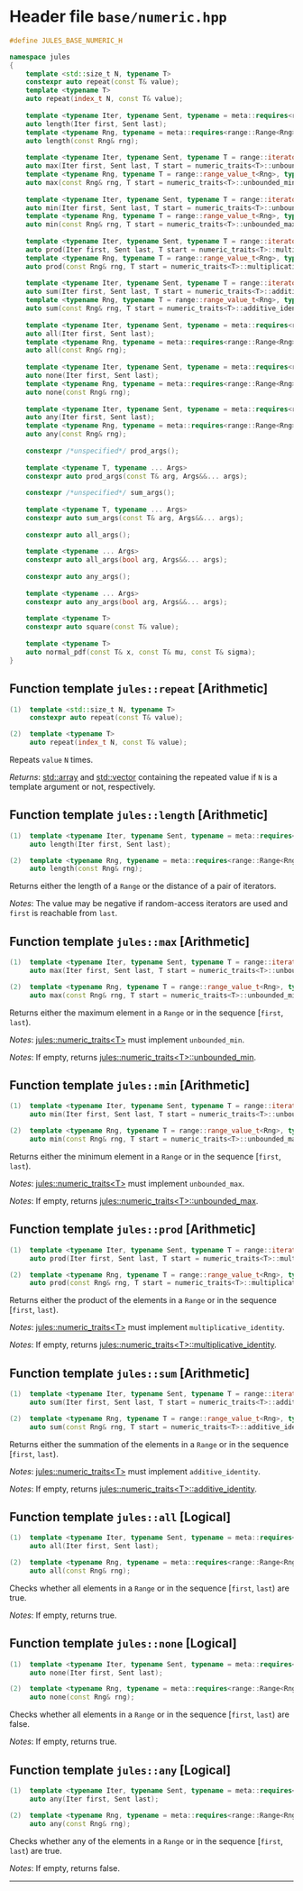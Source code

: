 ---
---

# Header file `base/numeric.hpp`<a id="base/numeric.hpp"></a>

``` cpp
#define JULES_BASE_NUMERIC_H

namespace jules
{
    template <std::size_t N, typename T>
    constexpr auto repeat(const T& value);
    template <typename T>
    auto repeat(index_t N, const T& value);
    
    template <typename Iter, typename Sent, typename = meta::requires<range::Sentinel<Sent, Iter>>>
    auto length(Iter first, Sent last);
    template <typename Rng, typename = meta::requires<range::Range<Rng>>>
    auto length(const Rng& rng);
    
    template <typename Iter, typename Sent, typename T = range::iterator_value_t<Iter>, typename = meta::requires<range::Sentinel<Sent, Iter>>>
    auto max(Iter first, Sent last, T start = numeric_traits<T>::unbounded_min());
    template <typename Rng, typename T = range::range_value_t<Rng>, typename = meta::requires<range::Range<Rng>>>
    auto max(const Rng& rng, T start = numeric_traits<T>::unbounded_min());
    
    template <typename Iter, typename Sent, typename T = range::iterator_value_t<Iter>, typename = meta::requires<range::Sentinel<Sent, Iter>>>
    auto min(Iter first, Sent last, T start = numeric_traits<T>::unbounded_max());
    template <typename Rng, typename T = range::range_value_t<Rng>, typename = meta::requires<range::Range<Rng>>>
    auto min(const Rng& rng, T start = numeric_traits<T>::unbounded_max());
    
    template <typename Iter, typename Sent, typename T = range::iterator_value_t<Iter>, typename = meta::requires<range::Sentinel<Sent, Iter>>>
    auto prod(Iter first, Sent last, T start = numeric_traits<T>::multiplicative_identity());
    template <typename Rng, typename T = range::range_value_t<Rng>, typename = meta::requires<range::Range<Rng>>>
    auto prod(const Rng& rng, T start = numeric_traits<T>::multiplicative_identity());
    
    template <typename Iter, typename Sent, typename T = range::iterator_value_t<Iter>, typename = meta::requires<range::Sentinel<Sent, Iter>>>
    auto sum(Iter first, Sent last, T start = numeric_traits<T>::additive_identity());
    template <typename Rng, typename T = range::range_value_t<Rng>, typename = meta::requires<range::Range<Rng>>>
    auto sum(const Rng& rng, T start = numeric_traits<T>::additive_identity());
    
    template <typename Iter, typename Sent, typename = meta::requires<range::Sentinel<Sent, Iter>>>
    auto all(Iter first, Sent last);
    template <typename Rng, typename = meta::requires<range::Range<Rng>>>
    auto all(const Rng& rng);
    
    template <typename Iter, typename Sent, typename = meta::requires<range::Sentinel<Sent, Iter>>>
    auto none(Iter first, Sent last);
    template <typename Rng, typename = meta::requires<range::Range<Rng>>>
    auto none(const Rng& rng);
    
    template <typename Iter, typename Sent, typename = meta::requires<range::Sentinel<Sent, Iter>>>
    auto any(Iter first, Sent last);
    template <typename Rng, typename = meta::requires<range::Range<Rng>>>
    auto any(const Rng& rng);
    
    constexpr /*unspecified*/ prod_args();
    
    template <typename T, typename ... Args>
    constexpr auto prod_args(const T& arg, Args&&... args);
    
    constexpr /*unspecified*/ sum_args();
    
    template <typename T, typename ... Args>
    constexpr auto sum_args(const T& arg, Args&&... args);
    
    constexpr auto all_args();
    
    template <typename ... Args>
    constexpr auto all_args(bool arg, Args&&... args);
    
    constexpr auto any_args();
    
    template <typename ... Args>
    constexpr auto any_args(bool arg, Args&&... args);
    
    template <typename T>
    constexpr auto square(const T& value);
    
    template <typename T>
    auto normal_pdf(const T& x, const T& mu, const T& sigma);
}
```

## Function template `jules::repeat` \[Arithmetic\]<a id="jules::repeat(constT&)"></a>

``` cpp
(1)  template <std::size_t N, typename T>
     constexpr auto repeat(const T& value);

(2)  template <typename T>
     auto repeat(index_t N, const T& value);
```

Repeats `value` `N` times.

*Returns*: [std::array](http://en.cppreference.com/mwiki/index.php?title=Special%3ASearch&search=std::array) and [std::vector](http://en.cppreference.com/mwiki/index.php?title=Special%3ASearch&search=std::vector) containing the repeated value if `N` is a template argument or not, respectively.

## Function template `jules::length` \[Arithmetic\]<a id="jules::length(Iter,Sent)"></a>

``` cpp
(1)  template <typename Iter, typename Sent, typename = meta::requires<range::Sentinel<Sent, Iter>>>
     auto length(Iter first, Sent last);

(2)  template <typename Rng, typename = meta::requires<range::Range<Rng>>>
     auto length(const Rng& rng);
```

Returns either the length of a `Range` or the distance of a pair of iterators.

*Notes*: The value may be negative if random-access iterators are used and `first` is reachable from `last`.

## Function template `jules::max` \[Arithmetic\]<a id="jules::max(Iter,Sent,T)"></a>

``` cpp
(1)  template <typename Iter, typename Sent, typename T = range::iterator_value_t<Iter>, typename = meta::requires<range::Sentinel<Sent, Iter>>>
     auto max(Iter first, Sent last, T start = numeric_traits<T>::unbounded_min());

(2)  template <typename Rng, typename T = range::range_value_t<Rng>, typename = meta::requires<range::Range<Rng>>>
     auto max(const Rng& rng, T start = numeric_traits<T>::unbounded_min());
```

Returns either the maximum element in a `Range` or in the sequence \[`first`, `last`).

*Notes*: [jules::numeric\_traits\<T\>](doc_core__type.html#core/type.hpp) must implement `unbounded_min`.

*Notes*: If empty, returns [jules::numeric\_traits\<T\>::unbounded\_min](doc_core__type.html#core/type.hpp).

## Function template `jules::min` \[Arithmetic\]<a id="jules::min(Iter,Sent,T)"></a>

``` cpp
(1)  template <typename Iter, typename Sent, typename T = range::iterator_value_t<Iter>, typename = meta::requires<range::Sentinel<Sent, Iter>>>
     auto min(Iter first, Sent last, T start = numeric_traits<T>::unbounded_max());

(2)  template <typename Rng, typename T = range::range_value_t<Rng>, typename = meta::requires<range::Range<Rng>>>
     auto min(const Rng& rng, T start = numeric_traits<T>::unbounded_max());
```

Returns either the minimum element in a `Range` or in the sequence \[`first`, `last`).

*Notes*: [jules::numeric\_traits\<T\>](doc_core__type.html#core/type.hpp) must implement `unbounded_max`.

*Notes*: If empty, returns [jules::numeric\_traits\<T\>::unbounded\_max](doc_core__type.html#core/type.hpp).

## Function template `jules::prod` \[Arithmetic\]<a id="jules::prod(Iter,Sent,T)"></a>

``` cpp
(1)  template <typename Iter, typename Sent, typename T = range::iterator_value_t<Iter>, typename = meta::requires<range::Sentinel<Sent, Iter>>>
     auto prod(Iter first, Sent last, T start = numeric_traits<T>::multiplicative_identity());

(2)  template <typename Rng, typename T = range::range_value_t<Rng>, typename = meta::requires<range::Range<Rng>>>
     auto prod(const Rng& rng, T start = numeric_traits<T>::multiplicative_identity());
```

Returns either the product of the elements in a `Range` or in the sequence \[`first`, `last`).

*Notes*: [jules::numeric\_traits\<T\>](doc_core__type.html#core/type.hpp) must implement `multiplicative_identity`.

*Notes*: If empty, returns [jules::numeric\_traits\<T\>::multiplicative\_identity](doc_core__type.html#core/type.hpp).

## Function template `jules::sum` \[Arithmetic\]<a id="jules::sum(Iter,Sent,T)"></a>

``` cpp
(1)  template <typename Iter, typename Sent, typename T = range::iterator_value_t<Iter>, typename = meta::requires<range::Sentinel<Sent, Iter>>>
     auto sum(Iter first, Sent last, T start = numeric_traits<T>::additive_identity());

(2)  template <typename Rng, typename T = range::range_value_t<Rng>, typename = meta::requires<range::Range<Rng>>>
     auto sum(const Rng& rng, T start = numeric_traits<T>::additive_identity());
```

Returns either the summation of the elements in a `Range` or in the sequence \[`first`, `last`).

*Notes*: [jules::numeric\_traits\<T\>](doc_core__type.html#core/type.hpp) must implement `additive_identity`.

*Notes*: If empty, returns [jules::numeric\_traits\<T\>::additive\_identity](doc_core__type.html#core/type.hpp).

## Function template `jules::all` \[Logical\]<a id="jules::all(Iter,Sent)"></a>

``` cpp
(1)  template <typename Iter, typename Sent, typename = meta::requires<range::Sentinel<Sent, Iter>>>
     auto all(Iter first, Sent last);

(2)  template <typename Rng, typename = meta::requires<range::Range<Rng>>>
     auto all(const Rng& rng);
```

Checks whether all elements in a `Range` or in the sequence \[`first`, `last`) are true.

*Notes*: If empty, returns true.

## Function template `jules::none` \[Logical\]<a id="jules::none(Iter,Sent)"></a>

``` cpp
(1)  template <typename Iter, typename Sent, typename = meta::requires<range::Sentinel<Sent, Iter>>>
     auto none(Iter first, Sent last);

(2)  template <typename Rng, typename = meta::requires<range::Range<Rng>>>
     auto none(const Rng& rng);
```

Checks whether all elements in a `Range` or in the sequence \[`first`, `last`) are false.

*Notes*: If empty, returns true.

## Function template `jules::any` \[Logical\]<a id="jules::any(Iter,Sent)"></a>

``` cpp
(1)  template <typename Iter, typename Sent, typename = meta::requires<range::Sentinel<Sent, Iter>>>
     auto any(Iter first, Sent last);

(2)  template <typename Rng, typename = meta::requires<range::Range<Rng>>>
     auto any(const Rng& rng);
```

Checks whether any of the elements in a `Range` or in the sequence \[`first`, `last`) are true.

*Notes*: If empty, returns false.

-----

